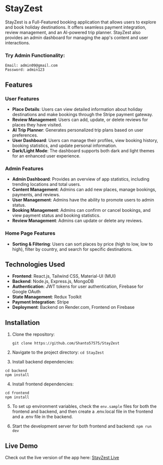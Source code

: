 # StayZest

StayZest is a Full-Featured booking application that allows users to explore and book holiday destinations. It offers seamless payment integration, review management, and an AI-powered trip planner. StayZest also provides an admin dashboard for managing the app's content and user interactions.

### Try Admin Functionality:

```
Email: admin09@gmail.com
Password: admin123
```

## Features

### User Features

- **Place Details**: Users can view detailed information about holiday destinations and make bookings through the Stripe payment gateway.
- **Review Management**: Users can add, update, or delete reviews for places they have visited.
- **AI Trip Planner**: Generates personalized trip plans based on user preferences.
- **User Dashboard**: Users can manage their profiles, view booking history, booking statistics, and update personal information.
- **Dark/Light Mode**: The dashboard supports both dark and light themes for an enhanced user experience.

### Admin Features

- **Admin Dashboard**: Provides an overview of app statistics, including trending locations and total users.
- **Content Management**: Admins can add new places, manage bookings, payments, and reviews.
- **User Management**: Admins have the ability to promote users to admin status.
- **Booking Management**: Admins can confirm or cancel bookings, and view payment status and booking statistics.
- **Review Management**: Admins can update or delete any reviews.

### Home Page Features

- **Sorting & Filtering**: Users can sort places by price (high to low, low to high), filter by country, and search for specific destinations.

## Technologies Used

- **Frontend**: React.js, Tailwind CSS, Material-UI (MUI)
- **Backend**: Node.js, Express.js, MongoDB
- **Authentication**: JWT tokens for user authentication, Firebase for Google OAuth
- **State Management**: Redux Toolkit
- **Payment Integration**: Stripe
- **Deployment**: Backend on Render.com, Frontend on Firebase

## Installation

1. Clone the repository:
   ```
   git clone https://github.com/Shanto57575/StayZest
   ```
2. Navigate to the project directory: `cd StayZest`

3. Install backend dependencies:

```
cd backend
npm install
```

4. Install frontend dependencies:

```
cd frontend
npm install
```

5. To set up environment variables, check the `env.sample` files for both the frontend and backend, and then create a .env.local file in the frontend and a .env file in the backend.

6. Start the development server for both frontend and backend: `npm run dev`

## Live Demo

Check out the live version of the app here: [StayZest Live](https://stayzest-cbf59.web.app)
